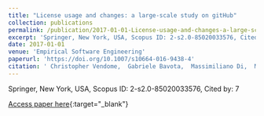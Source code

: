 ```yaml
---
title: "License usage and changes: a large-scale study on gitHub"
collection: publications
permalink: /publication/2017-01-01-License-usage-and-changes-a-large-scale-study-on-gitHub
excerpt: 'Springer, New York, USA, Scopus ID: 2-s2.0-85020033576, Cited by: 7'
date: 2017-01-01
venue: 'Empirical Software Engineering'
paperurl: 'https://doi.org/10.1007/s10664-016-9438-4'
citation: ' Christopher Vendome,  Gabriele Bavota,  Massimiliano Di,  Mario V&apos;asquez,  Daniel Germ&apos;an,  Denys Poshyvanyk, &quot;License usage and changes: a large-scale study on gitHub.&quot; Empirical Software Engineering, 2017.'
---
```

Springer, New York, USA, Scopus ID: 2-s2.0-85020033576, Cited by: 7

[Access paper here](https://doi.org/10.1007/s10664-016-9438-4){:target="_blank"}

